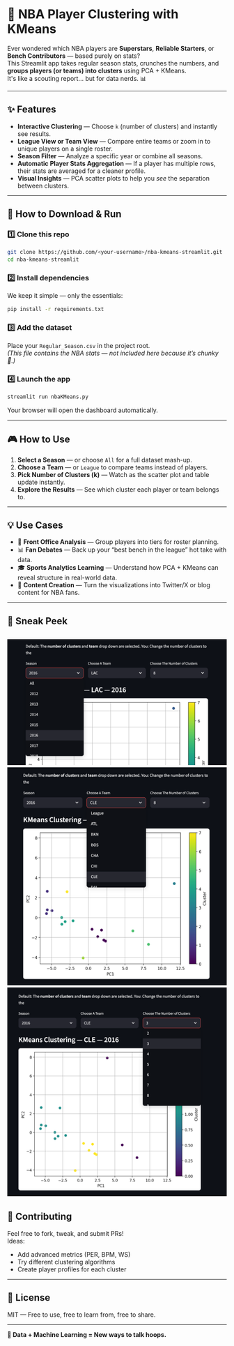 # 🏀 NBA Player Clustering with KMeans

Ever wondered which NBA players are **Superstars**, **Reliable Starters**, or **Bench Contributors** — based purely on stats?  
This Streamlit app takes regular season stats, crunches the numbers, and **groups players (or teams) into clusters** using PCA + KMeans.  
It's like a scouting report… but for data nerds. 📊

---

## ✨ Features

- **Interactive Clustering** — Choose `k` (number of clusters) and instantly see results.
- **League View or Team View** — Compare entire teams or zoom in to unique players on a single roster.
- **Season Filter** — Analyze a specific year or combine all seasons.
- **Automatic Player Stats Aggregation** — If a player has multiple rows, their stats are averaged for a cleaner profile.
- **Visual Insights** — PCA scatter plots to help you *see* the separation between clusters.

---

## 🚀 How to Download & Run

### 1️⃣ Clone this repo
```bash
git clone https://github.com/<your-username>/nba-kmeans-streamlit.git
cd nba-kmeans-streamlit
```

### 2️⃣ Install dependencies
We keep it simple — only the essentials:
```bash
pip install -r requirements.txt
```

### 3️⃣ Add the dataset
Place your `Regular_Season.csv` in the project root.  
*(This file contains the NBA stats — not included here because it’s chunky 🍔.)*

### 4️⃣ Launch the app
```bash
streamlit run nbaKMeans.py
```
Your browser will open the dashboard automatically.

---

## 🎮 How to Use

1. **Select a Season** — or choose `All` for a full dataset mash-up.
2. **Choose a Team** — or `League` to compare teams instead of players.
3. **Pick Number of Clusters (k)** — Watch as the scatter plot and table update instantly.
4. **Explore the Results** — See which cluster each player or team belongs to.

---

## 💡 Use Cases

- 🏀 **Front Office Analysis** — Group players into tiers for roster planning.
- 📊 **Fan Debates** — Back up your “best bench in the league” hot take with data.
- 🎓 **Sports Analytics Learning** — Understand how PCA + KMeans can reveal structure in real-world data.
- 📰 **Content Creation** — Turn the visualizations into Twitter/X or blog content for NBA fans.

---

## 📸 Sneak Peek
![Screenshot #1](screenshots/step1_yearSelection.png)
![Screenshot #2](screenshots/step2_teamSelection.png)
![Screenshot #3](screenshots/step3_numOfClusters.png)
---

## 🤝 Contributing
Feel free to fork, tweak, and submit PRs!  
Ideas:  
- Add advanced metrics (PER, BPM, WS)  
- Try different clustering algorithms  
- Create player profiles for each cluster

---

## 📜 License
MIT — Free to use, free to learn from, free to share.

---

**🏀 Data + Machine Learning = New ways to talk hoops.**
